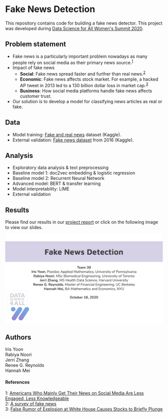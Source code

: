 # Fake News Detection
This repository contains code for building a fake news detector. This project was developed during <a href="https://www.correlation-one.com/ds4a">Data Science for All Women's Summit 2020</a>.

## Problem statement
* Fake news is a particularly important problem nowadays as many people rely on social media as their primary news source.<sup>[1](#footnote1)</sup>
* Impact of fake news
	* **Social**: Fake news spread faster and further than real news.<sup>[2](#footnote2)</sup>
	* **Economic**: Fake news affects stock market. For example, a hacked AP tweet in 2013 led to a 130 billion dollar loss in market cap.<sup>[3](#footnote3)</sup> 
	* **Business**: How social media platforms handle fake news affects customer trust. 
* Our solution is to develop a model for classifying news articles as real or fake. 

## Data
* Model training: <a href="https://www.kaggle.com/clmentbisaillon/fake-and-real-news-dataset"> Fake and real news</a> dataset (Kaggle).
* External validation: <a href="https://www.kaggle.com/mrisdal/fake-news">Fake news dataset</a> from 2016 (Kaggle).

## Analysis
* Exploratory data analysis & text preprocessing 
* Baseline model 1: doc2vec embedding & logistic regression 
* Baseline model 2: Recurrent Neural Network
* Advanced model: BERT & transfer learning
* Model interpretability: LIME 
* External validation

## Results

Please find our results in our [project report](report/final_report.pdf) or click on the following image to view our slides.

<a href="https://onedrive.live.com/View.aspx?resid=807ED3EB316AB323!1656&wdSlideId=256&wdModeSwitchTime=1603933074942&authkey=!AH3L-XXdyE_vaz4">
  <img src="/images/slide.png" width="600" />
</a>


## Authors
Iris Yoon  
Rabiya Noori  
Jerri Zhang  
Renee G. Reynolds  
Hannah Mei

#### References
<a name="footnote1">1</a>: <a href="https://www.journalism.org/2020/07/30/americans-who-mainly-get-their-news-on-social-media-are-less-engaged-less-knowledgeable/"> Americans Who Mainly Get Their News on Social Media Are Less Engaged, Less Knowledgeable</a>  
<a name="footnote2">2</a>: <a href="https://arxiv.org/abs/1812.00315">A survey of fake news</a>  
<a name="footnote3">3</a>: <a href="https://www.cnbc.com/id/100646197">False Rumor of Explosion at White House Causes Stocks to Briefly Plunge</a>
